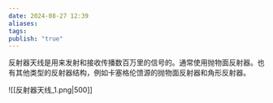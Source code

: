 ```yaml
---
date: 2024-08-27 12:39
aliases: 
tags: 
publish: "true"
---
```

反射器天线是用来发射和接收传播数百万里的信号的。通常使用抛物面反射器。也有其他类型的反射器结构，例如卡塞格伦馈源的抛物面反射器和角形反射器。

![[反射器天线_1.png|500]]

